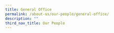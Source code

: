 ```yaml
---
title: General Office
permalink: /about-us/our-people/general-office/
description: ""
third_nav_title: Our People
---
```

